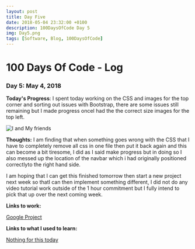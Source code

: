 ```yaml
---
layout: post
title: Day Five
date: 2018-05-04 23:32:00 +0100
description: 100DaysOfCode Day 5
img: Day5.png
tags: [Software, Blog, 100DaysOfCode]
---
```


# 100 Days Of Code - Log 

### Day 5: May 4, 2018

**Today's Progress**: I spent today working on the CSS and images for the top corner and sorting out issues  with Bootstrap, there are some issues still remaining but I made progress onceI had the the correct size images for the top left.

![I and My friends]({{site.baseurl}}/assets/img/GoogleImage.png)

**Thoughts:** I am finding that when something goes wrong with the CSS that I have to completely remove all css in one file then put it back again and this can become a bit tiresome, I did as I said make progress but in doing so I also messed up the location of the navbar which i had originally positioned correctlyto the right hand side.

I am hoping that I can get this finished tomorrow then start a new project next week so thatI can then implement something different, I did not do any video tutorial work outside of the 1 hour commitment but I fully intend to pick that up over the next coming week.

**Links to work:** 

[Google Project](https://github.com/NathanScott85/google/)

**Links to what I used to learn:**

[Nothing for this today]()